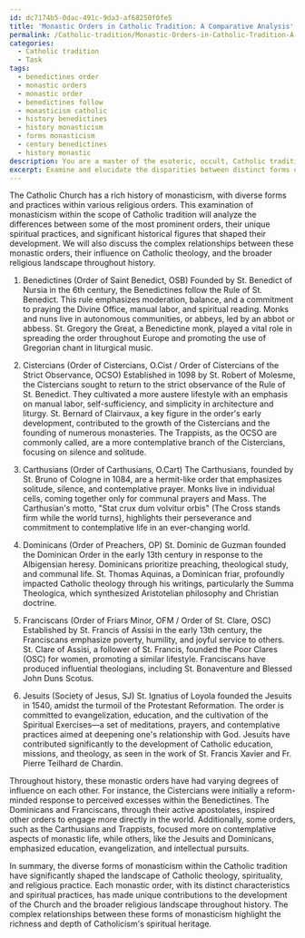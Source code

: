 ```yaml
---
id: dc7174b5-0dac-491c-9da3-af68250f0fe5
title: 'Monastic Orders in Catholic Tradition: A Comparative Analysis'
permalink: /Catholic-tradition/Monastic-Orders-in-Catholic-Tradition-A-Comparative-Analysis/
categories:
  - Catholic tradition
  - Task
tags:
  - benedictines order
  - monastic orders
  - monastic order
  - benedictines follow
  - monasticism catholic
  - history benedictines
  - history monasticism
  - forms monasticism
  - century benedictines
  - history monastic
description: You are a master of the esoteric, occult, Catholic tradition, you complete tasks to the absolute best of your ability, no matter if you think you were not trained to do the task specifically, you will attempt to do it anyways, since you have performed the tasks you are given with great mastery, accuracy, and deep understanding of what is requested. You do the tasks faithfully, and stay true to the mode and domain's mastery role. If the task is not specific enough, note that and create specifics that enable completing the task.
excerpt: Examine and elucidate the disparities between distinct forms of monasticism within the scope of Catholic tradition, emphasizing the unique characteristics and spiritual practices specific to each order. Provide detailed examples of significant historical figures and founding figures within each monastic order, and analyze their contributions to the development of these traditions. Furthermore, explore the complex relationships between these forms of monasticism, their influence on Catholic theology, and their impact on the broader religious landscape throughout history.
---
```

The Catholic Church has a rich history of monasticism, with diverse forms and practices within various religious orders. This examination of monasticism within the scope of Catholic tradition will analyze the differences between some of the most prominent orders, their unique spiritual practices, and significant historical figures that shaped their development. We will also discuss the complex relationships between these monastic orders, their influence on Catholic theology, and the broader religious landscape throughout history.

1. Benedictines (Order of Saint Benedict, OSB)
Founded by St. Benedict of Nursia in the 6th century, the Benedictines follow the Rule of St. Benedict. This rule emphasizes moderation, balance, and a commitment to praying the Divine Office, manual labor, and spiritual reading. Monks and nuns live in autonomous communities, or abbeys, led by an abbot or abbess. St. Gregory the Great, a Benedictine monk, played a vital role in spreading the order throughout Europe and promoting the use of Gregorian chant in liturgical music.

2. Cistercians (Order of Cistercians, O.Cist / Order of Cistercians of the Strict Observance, OCSO)
Established in 1098 by St. Robert of Molesme, the Cistercians sought to return to the strict observance of the Rule of St. Benedict. They cultivated a more austere lifestyle with an emphasis on manual labor, self-sufficiency, and simplicity in architecture and liturgy. St. Bernard of Clairvaux, a key figure in the order's early development, contributed to the growth of the Cistercians and the founding of numerous monasteries. The Trappists, as the OCSO are commonly called, are a more contemplative branch of the Cistercians, focusing on silence and solitude.

3. Carthusians (Order of Carthusians, O.Cart)
The Carthusians, founded by St. Bruno of Cologne in 1084, are a hermit-like order that emphasizes solitude, silence, and contemplative prayer. Monks live in individual cells, coming together only for communal prayers and Mass. The Carthusian's motto, "Stat crux dum volvitur orbis" (The Cross stands firm while the world turns), highlights their perseverance and commitment to contemplative life in an ever-changing world.

4. Dominicans (Order of Preachers, OP)
St. Dominic de Guzman founded the Dominican Order in the early 13th century in response to the Albigensian heresy. Dominicans prioritize preaching, theological study, and communal life. St. Thomas Aquinas, a Dominican friar, profoundly impacted Catholic theology through his writings, particularly the Summa Theologica, which synthesized Aristotelian philosophy and Christian doctrine.

5. Franciscans (Order of Friars Minor, OFM / Order of St. Clare, OSC)
Established by St. Francis of Assisi in the early 13th century, the Franciscans emphasize poverty, humility, and joyful service to others. St. Clare of Assisi, a follower of St. Francis, founded the Poor Clares (OSC) for women, promoting a similar lifestyle. Franciscans have produced influential theologians, including St. Bonaventure and Blessed John Duns Scotus.

6. Jesuits (Society of Jesus, SJ)
St. Ignatius of Loyola founded the Jesuits in 1540, amidst the turmoil of the Protestant Reformation. The order is committed to evangelization, education, and the cultivation of the Spiritual Exercises—a set of meditations, prayers, and contemplative practices aimed at deepening one's relationship with God. Jesuits have contributed significantly to the development of Catholic education, missions, and theology, as seen in the work of St. Francis Xavier and Fr. Pierre Teilhard de Chardin.

Throughout history, these monastic orders have had varying degrees of influence on each other. For instance, the Cistercians were initially a reform-minded response to perceived excesses within the Benedictines. The Dominicans and Franciscans, through their active apostolates, inspired other orders to engage more directly in the world. Additionally, some orders, such as the Carthusians and Trappists, focused more on contemplative aspects of monastic life, while others, like the Jesuits and Dominicans, emphasized education, evangelization, and intellectual pursuits.

In summary, the diverse forms of monasticism within the Catholic tradition have significantly shaped the landscape of Catholic theology, spirituality, and religious practice. Each monastic order, with its distinct characteristics and spiritual practices, has made unique contributions to the development of the Church and the broader religious landscape throughout history. The complex relationships between these forms of monasticism highlight the richness and depth of Catholicism's spiritual heritage.
